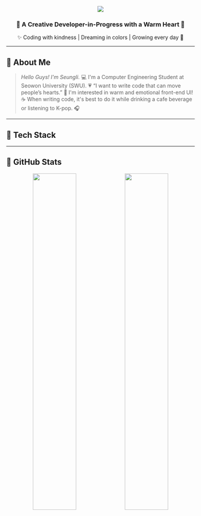 <!-- 💫 Dreamy Header -->
<p align="center">
  <img src="https://capsule-render.vercel.app/api?type=waving&color=FDF6F0,E0FFFF,FBEFFF&height=280&section=header&text=Hi%20%E2%9C%A8%20I'm%20Seungri!&fontSize=45&fontColor=FA8EAF" />
</p>

<h3 align="center">🧁 A Creative Developer-in-Progress with a Warm Heart 🍓</h3>
<p align="center">
  ✨ Coding with kindness | Dreaming in colors | Growing every day 🌱
</p>

---

## 🐣 About Me

> *Hello Guys! I'm Seungli.* 
> 💻 I'm a Computer Engineering Student at Seowon University (SWU).
> 💗 “I want to write code that can move people’s hearts.”
> 🎨 I'm interested in warm and emotional front-end UI!
> ☕ When writing code, it's best to do it while drinking a cafe beverage or listening to K-pop. 🎧

---

## 🍬 Tech Stack

<p align="center">
 
---

## 🫧 GitHub Stats

 <p align="center">
  <img src="https://github-readme-stats.vercel.app/api?username=victory-swu&show_icons=true&theme=omni&title_color=FA8EAF&icon_color=FEC8D8" width="48%"/>
  <img src="https://github-readme-stats.vercel.app/api/top-langs/?username=victory-swu&layout=compact&theme=omni&title_color=FA8EAF" width="48%"/>
</p>


<!--
**victory-swu/victory-swu** is a ✨ _special_ ✨ repository because its `README.md` (this file) appears on your GitHub profile.

Here are some ideas to get you started:
- Hi there 👋
- 🔭 I’m currently working on ...
- 🌱 I’m currently learning ...
- 👯 I’m looking to collaborate on ...
- 🤔 I’m looking for help with ...
- 💬 Ask me about ...
- 📫 How to reach me: ...
- 😄 Pronouns: ...
- ⚡ Fun fact: ...
-->
